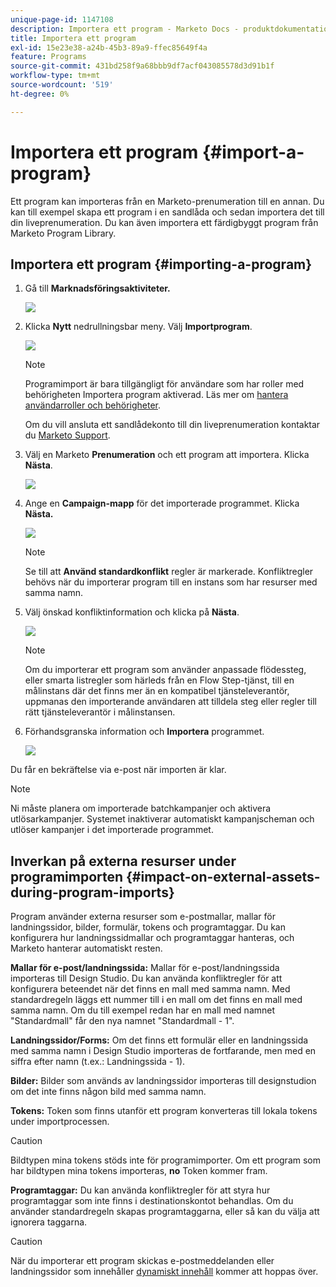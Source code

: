 ```yaml
---
unique-page-id: 1147108
description: Importera ett program - Marketo Docs - produktdokumentation
title: Importera ett program
exl-id: 15e23e38-a24b-45b3-89a9-ffec85649f4a
feature: Programs
source-git-commit: 431bd258f9a68bbb9df7acf043085578d3d91b1f
workflow-type: tm+mt
source-wordcount: '519'
ht-degree: 0%

---
```


# Importera ett program {#import-a-program}

Ett program kan importeras från en Marketo-prenumeration till en annan. Du kan till exempel skapa ett program i en sandlåda och sedan importera det till din liveprenumeration. Du kan även importera ett färdigbyggt program från Marketo Program Library.

## Importera ett program {#importing-a-program}

1. Gå till **Marknadsföringsaktiviteter.**

   ![](assets/import-a-program-1.png)

1. Klicka **Nytt** nedrullningsbar meny. Välj **Importprogram**.

   ![](assets/import-a-program-2.png)

   >[!NOTE]
   >
   >Programimport är bara tillgängligt för användare som har roller med behörigheten Importera program aktiverad. Läs mer om [hantera användarroller och behörigheter](/help/marketo/product-docs/administration/users-and-roles/managing-user-roles-and-permissions.md).
   >
   >Om du vill ansluta ett sandlådekonto till din liveprenumeration kontaktar du [Marketo Support](https://nation.marketo.com/t5/Support/ct-p/Support).

1. Välj en Marketo **Prenumeration** och ett program att importera. Klicka **Nästa**.

   ![](assets/import-a-program-3.png)

1. Ange en **Campaign-mapp** för det importerade programmet. Klicka **Nästa.**

   ![](assets/import-a-program-4.png)

   >[!NOTE]
   >
   >Se till att **Använd standardkonflikt** regler är markerade. Konfliktregler behövs när du importerar program till en instans som har resurser med samma namn.

1. Välj önskad konfliktinformation och klicka på **Nästa**.

   ![](assets/import-a-program-5.png)

   >[!NOTE]
   >
   >Om du importerar ett program som använder anpassade flödessteg, eller smarta listregler som härleds från en Flow Step-tjänst, till en målinstans där det finns mer än en kompatibel tjänsteleverantör, uppmanas den importerande användaren att tilldela steg eller regler till rätt tjänsteleverantör i målinstansen.

1. Förhandsgranska information och **Importera** programmet.

   ![](assets/import-a-program-6.png)

Du får en bekräftelse via e-post när importen är klar.

>[!NOTE]
>
>Ni måste planera om importerade batchkampanjer och aktivera utlösarkampanjer. Systemet inaktiverar automatiskt kampanjscheman och utlöser kampanjer i det importerade programmet.

## Inverkan på externa resurser under programimporten {#impact-on-external-assets-during-program-imports}

Program använder externa resurser som e-postmallar, mallar för landningssidor, bilder, formulär, tokens och programtaggar. Du kan konfigurera hur landningssidmallar och programtaggar hanteras, och Marketo hanterar automatiskt resten.

**Mallar för e-post/landningssida:** Mallar för e-post/landningssida importeras till Design Studio. Du kan använda konfliktregler för att konfigurera beteendet när det finns en mall med samma namn. Med standardregeln läggs ett nummer till i en mall om det finns en mall med samma namn. Om du till exempel redan har en mall med namnet &quot;Standardmall&quot; får den nya namnet &quot;Standardmall - 1&quot;.

**Landningssidor/Forms:** Om det finns ett formulär eller en landningssida med samma namn i Design Studio importeras de fortfarande, men med en siffra efter namn (t.ex.: Landningssida - 1).

**Bilder:** Bilder som används av landningssidor importeras till designstudion om det inte finns någon bild med samma namn.

**Tokens:** Token som finns utanför ett program konverteras till lokala tokens under importprocessen.

>[!CAUTION]
>
>Bildtypen mina tokens stöds inte för programimporter. Om ett program som har bildtypen mina tokens importeras, **no** Token kommer fram.

**Programtaggar:** Du kan använda konfliktregler för att styra hur programtaggar som inte finns i destinationskontot behandlas. Om du använder standardregeln skapas programtaggarna, eller så kan du välja att ignorera taggarna.

>[!CAUTION]
>
>När du importerar ett program skickas e-postmeddelanden eller landningssidor som innehåller [dynamiskt innehåll](/help/marketo/product-docs/personalization/segmentation-and-snippets/segmentation/understanding-dynamic-content.md) kommer att hoppas över.
